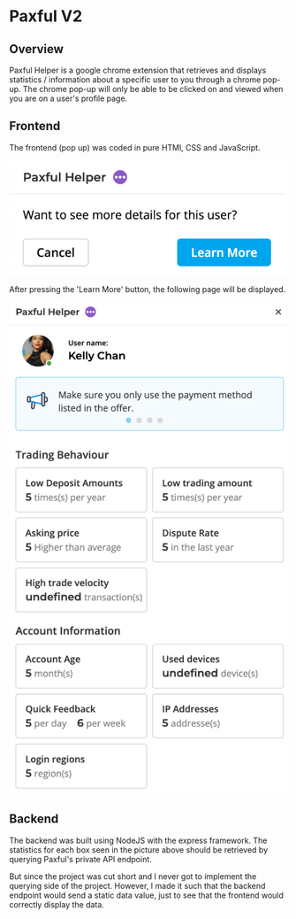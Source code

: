 # Paxful V2

## Overview

Paxful Helper is a google chrome extension that retrieves and displays statistics / information about a specific user to you through a chrome pop-up. The chrome pop-up will only be able to be clicked on and viewed when you are on a user's profile page.

## Frontend

The frontend (pop up) was coded in pure HTMl, CSS and JavaScript.

![Page_1](images/page_1.png)

After pressing the 'Learn More' button, the following page will be displayed.

![Page_2](images/page_2.png)

## Backend

The backend was built using NodeJS with the express framework. The statistics for each box seen in the picture above should be retrieved by querying Paxful's private API endpoint.

But since the project was cut short and I never got to implement the querying side of the project. However, I made it such that the backend endpoint would send a static data value, just to see that the frontend would correctly display the data.
